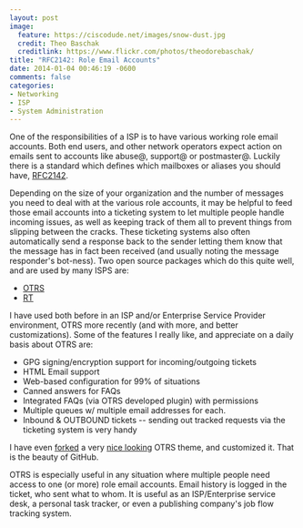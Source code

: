 ```yaml
---
layout: post
image:
  feature: https://ciscodude.net/images/snow-dust.jpg
  credit: Theo Baschak
  creditlink: https://www.flickr.com/photos/theodorebaschak/
title: "RFC2142: Role Email Accounts"
date: 2014-01-04 00:46:19 -0600
comments: false
categories: 
- Networking
- ISP
- System Administration
---
```

One of the responsibilities of a ISP is to have various working role email accounts. Both end users, and other network operators expect action on emails sent to accounts like abuse@, support@ or postmaster@. Luckily there is a standard which defines which mailboxes or aliases you should have, [RFC2142](http://tools.ietf.org/html/rfc2142).

Depending on the size of your organization and the number of messages you need to deal with at the various role accounts, it may be helpful to feed those email accounts into a ticketing system to let multiple people handle incoming issues, as well as keeping track of them all to prevent things from slipping between the cracks. These ticketing systems also often automatically send a response back to the sender letting them know that the message has in fact been received (and usually noting the message responder's bot-ness). Two open source packages which do this quite well, and are used by many ISPS are:

*	[OTRS](http://otrs.org/)
*	[RT](http://www.bestpractical.com/rt/)

<!--more-->

I have used both before in an ISP and/or Enterprise Service Provider environment, OTRS more recently (and with more, and better customizations). Some of the features I really like, and appreciate on a daily basis about OTRS are:

*	GPG signing/encryption support for incoming/outgoing tickets
*	HTML Email support
*	Web-based configuration for 99% of situations
*	Canned answers for FAQs
*	Integrated FAQs (via OTRS developed plugin) with permissions
*	Multiple queues w/ multiple email addresses for each.
*	Inbound &amp; OUTBOUND tickets -- sending out tracked requests via the ticketing system is very handy

I have even [forked](https://github.com/voinetworks/voinet-otrs-theme) a very [nice looking](https://github.com/eea/eionet.otrs.theme) OTRS theme, and customized it. That is the beauty of GitHub.

OTRS is especially useful in any situation where multiple people need access to one (or more) role email accounts. Email history is logged in the ticket, who sent what to whom. It is useful as an ISP/Enterprise service desk, a personal task tracker, or even a publishing company's job flow tracking system.
